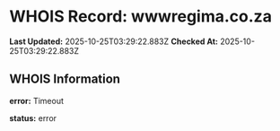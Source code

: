 # WHOIS Record: wwwregima.co.za

**Last Updated:** 2025-10-25T03:29:22.883Z
**Checked At:** 2025-10-25T03:29:22.883Z

## WHOIS Information

**error:** Timeout

**status:** error

